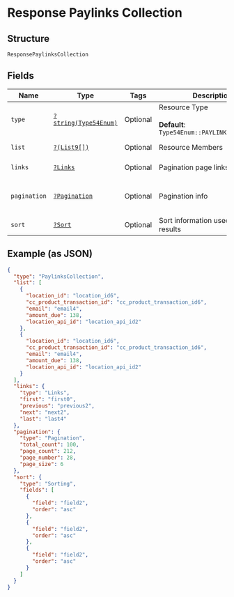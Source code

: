 
# Response Paylinks Collection

## Structure

`ResponsePaylinksCollection`

## Fields

| Name | Type | Tags | Description | Getter | Setter |
|  --- | --- | --- | --- | --- | --- |
| `type` | [`?string(Type54Enum)`](../../doc/models/type-54-enum.md) | Optional | Resource Type<br><br>**Default**: `Type54Enum::PAYLINKSCOLLECTION` | getType(): ?string | setType(?string type): void |
| `list` | [`?(List9[])`](../../doc/models/list-9.md) | Optional | Resource Members | getList(): ?array | setList(?array list): void |
| `links` | [`?Links`](../../doc/models/links.md) | Optional | Pagination page links | getLinks(): ?Links | setLinks(?Links links): void |
| `pagination` | [`?Pagination`](../../doc/models/pagination.md) | Optional | Pagination info | getPagination(): ?Pagination | setPagination(?Pagination pagination): void |
| `sort` | [`?Sort`](../../doc/models/sort.md) | Optional | Sort information used on the results | getSort(): ?Sort | setSort(?Sort sort): void |

## Example (as JSON)

```json
{
  "type": "PaylinksCollection",
  "list": [
    {
      "location_id": "location_id6",
      "cc_product_transaction_id": "cc_product_transaction_id6",
      "email": "email4",
      "amount_due": 138,
      "location_api_id": "location_api_id2"
    },
    {
      "location_id": "location_id6",
      "cc_product_transaction_id": "cc_product_transaction_id6",
      "email": "email4",
      "amount_due": 138,
      "location_api_id": "location_api_id2"
    }
  ],
  "links": {
    "type": "Links",
    "first": "first0",
    "previous": "previous2",
    "next": "next2",
    "last": "last4"
  },
  "pagination": {
    "type": "Pagination",
    "total_count": 100,
    "page_count": 212,
    "page_number": 28,
    "page_size": 6
  },
  "sort": {
    "type": "Sorting",
    "fields": [
      {
        "field": "field2",
        "order": "asc"
      },
      {
        "field": "field2",
        "order": "asc"
      },
      {
        "field": "field2",
        "order": "asc"
      }
    ]
  }
}
```

